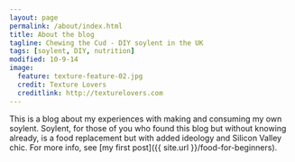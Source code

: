 ```yaml
---
layout: page
permalink: /about/index.html
title: About the blog
tagline: Chewing the Cud - DIY soylent in the UK
tags: [soylent, DIY, nutrition]
modified: 10-9-14
image:
  feature: texture-feature-02.jpg
  credit: Texture Lovers
  creditlink: http://texturelovers.com
---
```


This is a blog about my experiences with making and consuming my own soylent. Soylent, for those of you who found this blog but without knowing already, is a food replacement but with added ideology and Silicon Valley chic. For more info, see [my first post]({{ site.url }}/food-for-beginners).